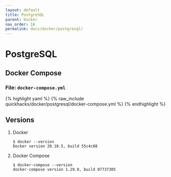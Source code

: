 ```yaml
---
layout: default
title: PostgreSQL
parent: Docker
nav_order: 16
permalink: docs/docker/postgresql/
---
```


# PostgreSQL

## Docker Compose

### File: `docker-compose.yml`

{% highlight yaml %}
{% raw_include quickhacks/docker/postgresql/docker-compose.yml %}
{% endhighlight %}

## Versions

1. Docker

    ```console
    $ docker --version
    Docker version 20.10.5, build 55c4c88
    ```

1. Docker Compose

    ```console
    $ docker-compose --version
    docker-compose version 1.29.0, build 07737305
    ```
